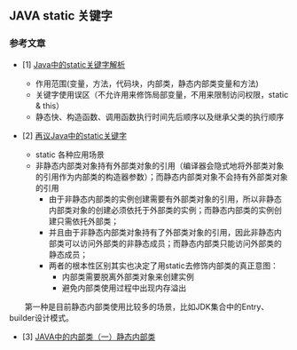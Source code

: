 ## JAVA static 关键字

### 参考文章

- [1] [Java中的static关键字解析](https://www.cnblogs.com/dolphin0520/p/3799052.html)
  - 作用范围(变量，方法，代码块，内部类，静态内部类变量和方法)
  - 关键字使用误区（不允许用来修饰局部变量，不用来限制访问权限，static & this）
  - 静态快、构造函数、调用函数执行时间先后顺序以及继承父类的执行顺序


- [2] [再议Java中的static关键字](https://www.cnblogs.com/dolphin0520/p/10651845.html)
  - static 各种应用场景
  - 非静态内部类对象持有外部类对象的引用（编译器会隐式地将外部类对象的引用作为内部类的构造器参数）；而静态内部类对象不会持有外部类对象的引用  
    - 由于非静态内部类的实例创建需要有外部类对象的引用，所以非静态内部类对象的创建必须依托于外部类的实例；而静态内部类的实例创建只需依托外部类；
    - 并且由于非静态内部类对象持有了外部类对象的引用，因此非静态内部类可以访问外部类的非静态成员；而静态内部类只能访问外部类的静态成员；
    - 两者的根本性区别其实也决定了用static去修饰内部类的真正意图：
      - 内部类需要脱离外部类对象来创建实例
      - 避免内部类使用过程中出现内存溢出

　　第一种是目前静态内部类使用比较多的场景，比如JDK集合中的Entry、builder设计模式。


- [3] [JAVA中的内部类（一）静态内部类](https://www.cnblogs.com/heavenplus/p/9451181.html)
